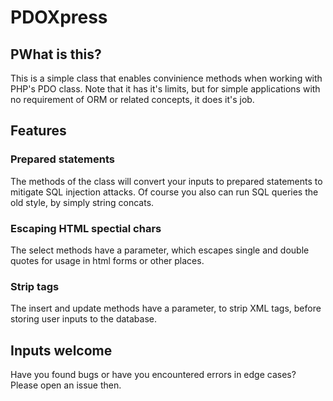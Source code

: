 # PDOXpress

## PWhat is this?

This is a simple class that enables convinience methods when working with
PHP's PDO class. Note that it has it's limits, but for simple applications with
no requirement of ORM or related concepts, it does it's job.

## Features

### Prepared statements

The methods of the class will convert your inputs to prepared statements to mitigate
SQL injection attacks. Of course you also can run SQL queries the old style, by simply
string concats.

### Escaping HTML spectial chars

The select methods have a parameter, which escapes single and double quotes for usage
in html forms or other places.

### Strip tags

The insert and update methods have a parameter, to strip XML tags, before storing user
inputs to the database.

## Inputs welcome

Have you found bugs or have you encountered errors in edge cases?
Please open an issue then.
